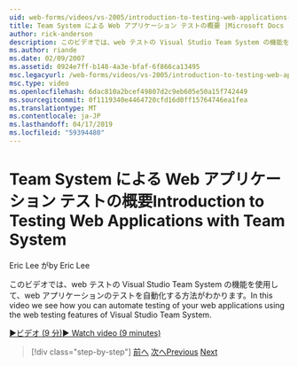 ```yaml
---
uid: web-forms/videos/vs-2005/introduction-to-testing-web-applications-with-team-system
title: Team System による Web アプリケーション テストの概要 |Microsoft Docs
author: rick-anderson
description: このビデオでは、web テストの Visual Studio Team System の機能を使用して、web アプリケーションのテストを自動化する方法がわかります。
ms.author: riande
ms.date: 02/09/2007
ms.assetid: 0924e7ff-b148-4a3e-bfaf-6f866ca13495
msc.legacyurl: /web-forms/videos/vs-2005/introduction-to-testing-web-applications-with-team-system
msc.type: video
ms.openlocfilehash: 6dac810a2bcef49807d2c9eb605e50a15f742449
ms.sourcegitcommit: 0f1119340e4464720cfd16d0ff15764746ea1fea
ms.translationtype: MT
ms.contentlocale: ja-JP
ms.lasthandoff: 04/17/2019
ms.locfileid: "59394480"
---
```

# <a name="introduction-to-testing-web-applications-with-team-system"></a><span data-ttu-id="691b3-103">Team System による Web アプリケーション テストの概要</span><span class="sxs-lookup"><span data-stu-id="691b3-103">Introduction to Testing Web Applications with Team System</span></span>

<span data-ttu-id="691b3-104">Eric Lee が</span><span class="sxs-lookup"><span data-stu-id="691b3-104">by Eric Lee</span></span>

<span data-ttu-id="691b3-105">このビデオでは、web テストの Visual Studio Team System の機能を使用して、web アプリケーションのテストを自動化する方法がわかります。</span><span class="sxs-lookup"><span data-stu-id="691b3-105">In this video we see how you can automate testing of your web applications using the web testing features of Visual Studio Team System.</span></span>

[<span data-ttu-id="691b3-106">&#9654;ビデオ (9 分)</span><span class="sxs-lookup"><span data-stu-id="691b3-106">&#9654; Watch video (9 minutes)</span></span>](https://channel9.msdn.com/Blogs/ASP-NET-Site-Videos/introduction-to-testing-web-applications-with-team-system)

> [!div class="step-by-step"]
> <span data-ttu-id="691b3-107">[前へ](introduction-to-unit-testing-with-team-system.md)
> [次へ](introduction-to-load-testing-web-applications-with-team-system.md)</span><span class="sxs-lookup"><span data-stu-id="691b3-107">[Previous](introduction-to-unit-testing-with-team-system.md)
[Next](introduction-to-load-testing-web-applications-with-team-system.md)</span></span>
